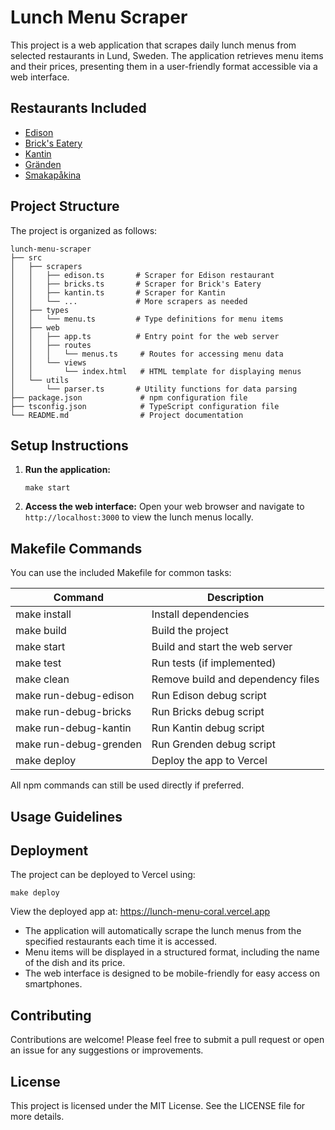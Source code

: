 # Lunch Menu Scraper

This project is a web application that scrapes daily lunch menus from selected restaurants in Lund, Sweden. The application retrieves menu items and their prices, presenting them in a user-friendly format accessible via a web interface.

## Restaurants Included

- [Edison](https://restaurangedison.se/lunch/)
- [Brick's Eatery](https://brickseatery.se/lunch/)
- [Kantin](https://www.kantinlund.se/)
- [Gränden](https://grendenlund.se/lunch/)
- [Smakapåkina](https://smakapakina.se/lunch/)

## Project Structure

The project is organized as follows:

```
lunch-menu-scraper
├── src
│   ├── scrapers
│   │   ├── edison.ts       # Scraper for Edison restaurant
│   │   ├── bricks.ts       # Scraper for Brick's Eatery
│   │   ├── kantin.ts       # Scraper for Kantin
│   │   └── ...             # More scrapers as needed
│   ├── types
│   │   └── menu.ts         # Type definitions for menu items
│   ├── web
│   │   ├── app.ts          # Entry point for the web server
│   │   ├── routes
│   │   │   └── menus.ts     # Routes for accessing menu data
│   │   └── views
│   │       └── index.html   # HTML template for displaying menus
│   └── utils
│       └── parser.ts       # Utility functions for data parsing
├── package.json             # npm configuration file
├── tsconfig.json            # TypeScript configuration file
└── README.md                # Project documentation
```

## Setup Instructions

1. **Run the application:**
   ```
   make start
   ```

2. **Access the web interface:**
   Open your web browser and navigate to `http://localhost:3000` to view the
   lunch menus locally.

## Makefile Commands

You can use the included Makefile for common tasks:

| Command                | Description                       |
| ---------------------- | --------------------------------- |
| make install           | Install dependencies              |
| make build             | Build the project                 |
| make start             | Build and start the web server    |
| make test              | Run tests (if implemented)        |
| make clean             | Remove build and dependency files |
| make run-debug-edison  | Run Edison debug script           |
| make run-debug-bricks  | Run Bricks debug script           |
| make run-debug-kantin  | Run Kantin debug script           |
| make run-debug-grenden | Run Grenden debug script          |
| make deploy            | Deploy the app to Vercel          |

All npm commands can still be used directly if preferred.

## Usage Guidelines

## Deployment

The project can be deployed to Vercel using:

```
make deploy
```

View the deployed app at: https://lunch-menu-coral.vercel.app

- The application will automatically scrape the lunch menus from the specified restaurants each time it is accessed.
- Menu items will be displayed in a structured format, including the name of the dish and its price.
- The web interface is designed to be mobile-friendly for easy access on smartphones.

## Contributing

Contributions are welcome! Please feel free to submit a pull request or open an issue for any suggestions or improvements.

## License

This project is licensed under the MIT License. See the LICENSE file for more details.